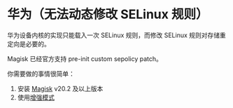 # 华为（无法动态修改 SELinux 规则）

华为设备内核的实现只能载入一次 SELinux 规则，而修改 SELinux 规则对存储重定向是必要的。

Magisk 已经官方支持 pre-init custom sepolicy patch。

你需要做的事情很简单：

1. 安装 [Magisk](https://github.com/topjohnwu/Magisk) v20.2 及以上版本
2. 使用[增强模式](../enhanced_mode/install.html)